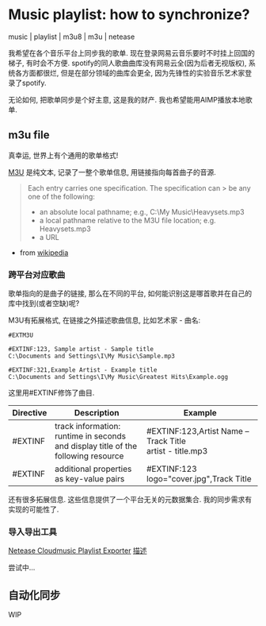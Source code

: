 # Music playlist: how to synchronize?
music | playlist | m3u8 | m3u | netease 

我希望在各个音乐平台上同步我的歌单. 现在登录网易云音乐要时不时挂上回国的梯子, 有时会不方便. spotify的同人歌曲曲库没有网易云全(因为后者无视版权), 系统各方面都很烂, 但是在部分领域的曲库会更全, 因为先锋性的实验音乐艺术家登录了spotify. 

无论如何, 把歌单同步是个好主意, 这是我的财产. 我也希望能用AIMP播放本地歌单.

## m3u file

真幸运, 世界上有个通用的歌单格式!

[M3U](https://en.wikipedia.org/wiki/M3U) 是纯文本, 记录了一整个歌单信息, 用链接指向每首曲子的音源. 


> Each entry carries one specification. The specification can > be any one of the following:
> 
> - an absolute local pathname; e.g., C:\My Music\Heavysets.mp3
> - a local pathname relative to the M3U file location; e.g. Heavysets.mp3
> - a URL
- from [wikipedia](https://en.wikipedia.org/wiki/M3U)

### 跨平台对应歌曲

歌单指向的是曲子的链接, 那么在不同的平台, 如何能识别这是哪首歌并在自己的库中找到(或者空缺)呢?

M3U有拓展格式, 在链接之外描述歌曲信息, 比如艺术家 - 曲名:


```
#EXTM3U
 
#EXTINF:123, Sample artist - Sample title
C:\Documents and Settings\I\My Music\Sample.mp3
 
#EXTINF:321,Example Artist - Example title
C:\Documents and Settings\I\My Music\Greatest Hits\Example.ogg
```

这里用#EXTINF修饰了曲目.

| Directive | Description | Example |
|---------- |-------------| ------- |
| #EXTINF   | 	track information: runtime in seconds<br> and display title of the following resource | #EXTINF:123,Artist Name – Track Title <br> artist - title.mp3 | 
| #EXTINF   | 	additional properties as key-value pairs                                              | #EXTINF:123 <br> logo="cover.jpg",Track Title | 

还有很多拓展信息. 这些信息提供了一个平台无关的元数据集合. 我的同步需求有实现的可能性了. 


### 导入导出工具

[Netease Cloudmusic Playlist Exporter](https://github.com/mkmark/netease-cloudmusic-playlist-exporter)   [描述](https://www.mkmark.net/blog/devlog/netease-cloudmusic-playlist-exporter/)

尝试中...

## 自动化同步

WIP